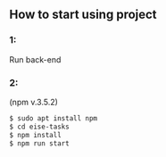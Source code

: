 ## How to start using project

### 1: 
Run back-end

### 2: 
(npm v.3.5.2)

```sh
$ sudo apt install npm
$ cd eise-tasks
$ npm install
$ npm run start
```